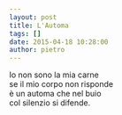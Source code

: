 ```yaml
---
layout: post
title: L'Automa
tags: []
date: 2015-04-18 10:28:00
author: pietro
---
```

Io non sono la mia carne<br/>se il mio corpo non risponde<br/>è un automa che nel buio<br/>col silenzio si difende.
